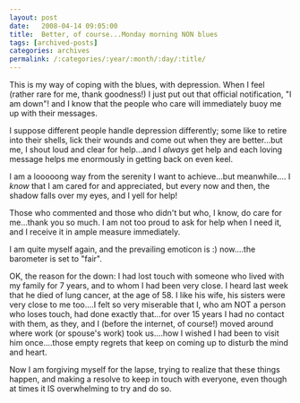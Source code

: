 ```yaml
---
layout: post
date:	2008-04-14 09:05:00
title:  Better, of course...Monday morning NON blues
tags: [archived-posts]
categories: archives
permalink: /:categories/:year/:month/:day/:title/
---
```

This is my way of coping with the blues, with depression. When I feel (rather rare for me, thank goodness!) I just put
out that official notification, "I am down"! and I know that the
people who care will immediately buoy me up with their messages.

I suppose different people handle depression differently; some like to
retire into their shells, lick their wounds and come out when they are
better...but me, I shout loud and clear for help...and I *always* get
help and each loving message helps me enormously in getting back on
even keel.

I am a looooong way from the serenity I want to achieve...but
meanwhile.... I *know* that I am cared for and appreciated, but every
now and then, the shadow falls over my eyes, and I yell for help!

Those who commented and those who didn't but who, I know, do care for me...thank you so much. I am not too proud to ask for help when I need it, and I receive it in ample measure immediately. 

I am quite myself again, and the prevailing emoticon is :) now....the barometer is set to "fair".

OK, the reason for the down: I had lost touch with someone who lived with my family for 7 years, and to whom I had been very close. I heard last week that he died of lung cancer, at the age of 58. I like his wife, his sisters were very close to me too....I felt so very miserable that I, who am NOT a person who loses touch, had done exactly that...for over 15 years I had no contact with them, as they, and I (before the internet, of course!) moved around where work (or spouse's work) took us....how I wished I had been to visit him once....those empty regrets that keep on coming up to disturb the mind and heart.

Now I am forgiving myself for the lapse, trying to realize that these things happen, and making a resolve to keep in touch with everyone, even though at times it IS overwhelming to try and do so.
